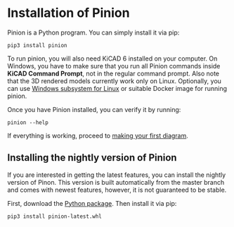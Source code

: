 # Installation of Pinion

Pinion is a Python program. You can simply install it via pip:

```
pip3 install pinion
```

To run pinion, you will also need KiCAD 6 installed on your computer. On
Windows, you have to make sure that you run all Pinion commands inside **KiCAD
Command Prompt**, not in the regular command prompt. Also note that the 3D
rendered models currently work only on Linux. Optionally, you can use [Windows
subsystem for Linux](https://docs.microsoft.com/en-us/windows/wsl/install-win10)
or suitable Docker image for running pinion.

Once you have Pinion installed, you can verify it by running:

```
pinion --help
```

If everything is working, proceed to [making your first
diagram](diagramWalkthrough.md).

## Installing the nightly version of Pinion

If you are interested in getting the latest features, you can install the
nightly version of Pinon. This version is built automatically from the master
branch and comes with newest features, however, it is not guaranteed to be
stable.

First, download the [Python package](https://nightly.link/yaqwsx/Pinion/workflows/build/main/pinion-package.zip). Then
install it via pip:

```
pip3 install pinion-latest.whl
```
